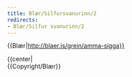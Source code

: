 ```yaml
---
title: Blær/Silfursvanurinn/2
redirects:
- Blær/Silfur svanurinn/2
---
```


{{Blær|http://blaer.is/grein/amma-sigga}}

<div class="book" data-translate=true data-audio-file="Silfur_svanurinn_02-2.mp3">
{{center|<Audio src="Silfur_svanurinn_02-2.mp3"/>}}
<html>
<div class="blaer article">

<div class="article-entry">
  <div class="image-box image-box-medium">
    <img src="https://ylhyra.is/Special:Filepath/Blær_–_Silfur_svanurinn_32742.jpeg">
  </div>

  <div class="text">
    <p><em><em>Sigga, eða öllu heldur Sigrid Josefsdóttir, er 77 ára gömul og býr á Jófríðarstaðavegi í Hafnarfirði með eiginmanni sínum Yngva Erni Guðmundssyni. Saman eiga þau þrjú börn og sjö barnabörn. <br>Faðir hennar var austurrískur en mamma íslensk og flutti fjölskyldan frá Vínarborg til Íslands eftir stríð þar sem faðir hennar gerðist fiðluleikari í Sinfóníuhljómsveit Íslands. <br></em></em><em><em>Sigga og Yngvi hafa verið gift í meira en 60 ár. Hún hætti að vinna fyrir sex árum, en síðustu árin vann hún í Hafnarborg, listasafninu í Hafnarfirði. Hún elskar að hafa fallegt í kringum sig, enda Vog í sólar stjörnumerkinu. Hún býður mér upp á kaffi í rósóttu stelli og smákökur.&nbsp;</em></em>
    </p>
  </div>
</div>

</div>
</html>
</div>
{{Copyright/Blær}}